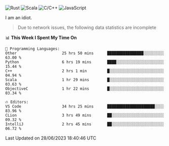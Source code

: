 ![Rust](https://img.shields.io/badge/Rust-000000?style=flat-square&logo=rust&logoColor=white)
![Scala](https://img.shields.io/badge/Scala-DC322F?style=flat-square&logo=Scala)
![C/C++](https://img.shields.io/badge/C++-00599c?style=flat-square&logo=C%2B%2B)
![JavaScript](https://img.shields.io/badge/JavaScript-323330?style=flat-square&logo=javascript&logoColor=F7DF1E)

I am an idiot.

> Due to network issues, the following data statistics are incomplete

<!--START_SECTION:waka-->
📊 **This Week I Spent My Time On** 

```text
💬 Programming Languages: 
Other                    25 hrs 50 mins      ████████████████░░░░░░░░░   63.00 % 
Python                   6 hrs 19 mins       ████░░░░░░░░░░░░░░░░░░░░░   15.44 % 
C++                      2 hrs 1 min         █░░░░░░░░░░░░░░░░░░░░░░░░   04.94 % 
Scala                    1 hr 29 mins        █░░░░░░░░░░░░░░░░░░░░░░░░   03.63 % 
ObjectiveC               1 hr 22 mins        █░░░░░░░░░░░░░░░░░░░░░░░░   03.34 % 

🔥 Editors: 
VS Code                  34 hrs 25 mins      █████████████████████░░░░   83.96 % 
CLion                    3 hrs 49 mins       ██░░░░░░░░░░░░░░░░░░░░░░░   09.32 % 
IntelliJ                 2 hrs 45 mins       ██░░░░░░░░░░░░░░░░░░░░░░░   06.72 % 
```


 Last Updated on 28/06/2023 18:40:46 UTC
<!--END_SECTION:waka-->
